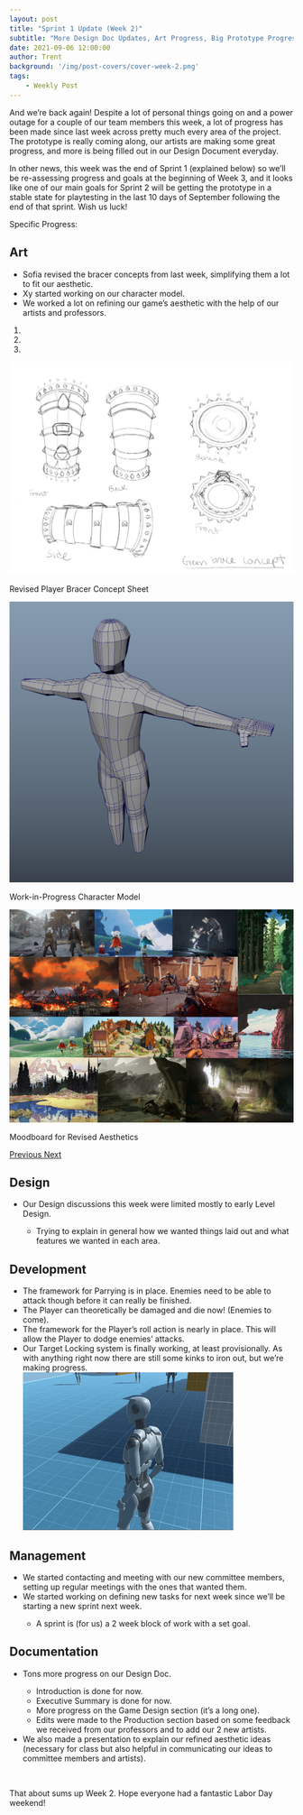 ```yaml
---
layout: post
title: "Sprint 1 Update (Week 2)"
subtitle: "More Design Doc Updates, Art Progress, Big Prototype Progress."
date: 2021-09-06 12:00:00
author: Trent
background: '/img/post-covers/cover-week-2.png'
tags: 
    - Weekly Post
---
```


And we’re back again! Despite a lot of personal things going on and a power outage for a couple
    of our team members this week, a lot of progress has been made since last week across pretty much every area of the
    project. The prototype is really coming along, our artists are making some great progress, and more is being filled
    out in our Design Document everyday.

In other news, this week was the end of Sprint 1 (explained below) so we’ll be re-assessing
    progress and goals at the beginning of Week 3, and it looks like one of our main goals for Sprint 2 will be getting
    the prototype in a stable state for playtesting in the last 10 days of September following the end of that sprint.
    Wish us luck!

Specific Progress:

## Art

<ul class="section-body mt-4">
    <li>Sofia revised the bracer concepts from last week, simplifying them a lot to fit our aesthetic.</li>
    <li>Xy started working on our character model.</li>
    <li>We worked a lot on refining our game’s aesthetic with the help of our artists and professors.</li>
</ul>

<div class="row">
    <div id="carouselExampleIndicators" class="carousel slide shadow rounded" data-ride="carousel">
        <ol class="carousel-indicators">
            <li data-target="#carouselExampleIndicators" data-slide-to="0" class="active"></li>
            <li data-target="#carouselExampleIndicators" data-slide-to="1"></li>
            <li data-target="#carouselExampleIndicators" data-slide-to="2"></li>
        </ol>
        <div class="carousel-inner">
            <div class="carousel-item active">
                <img class="d-block mx-auto" src="/img/posts/week2-fall/2_RevisedBracerConcept.png"
                    alt="Revised Player Bracer Concept Sheet">
                <div class="carousel-caption d-none d-md-block">
                    <p>Revised Player Bracer Concept Sheet</p>
                </div>
            </div>
            <div class="carousel-item">
                <img class="d-block mx-auto" src="/img/posts/week2-fall/2_WIPCharacter.png"
                    alt="Work-in-Progress Character Model">
                <div class="carousel-caption d-none d-md-block">
                    <p>Work-in-Progress Character Model</p>
                </div>
            </div>
            <div class="carousel-item">
                <img class="d-block mx-auto" src="/img/posts/week2-fall/moodboard-v2.png"
                    alt="Moodboard for Revised Aesthetics">
                <div class="carousel-caption d-none d-md-block">
                    <p>Moodboard for Revised Aesthetics</p>
                </div>
            </div>
        </div>
        <a class="carousel-control-prev" href="#carouselExampleIndicators" role="button" data-slide="prev">
            <span class="carousel-control-prev-icon" aria-hidden="true"></span>
            <span class="sr-only">Previous</span>
        </a>
        <a class="carousel-control-next" href="#carouselExampleIndicators" role="button" data-slide="next">
            <span class="carousel-control-next-icon" aria-hidden="true"></span>
            <span class="sr-only">Next</span>
        </a>
    </div>
</div>

## Design

<ul class="section-body mt-4">
    <li>Our Design discussions this week were limited mostly to early Level Design.</li>
    <ul class="mt-2">
        <li>Trying to explain in general how we wanted things laid out and what features we wanted in each area.</li>
    </ul>
</ul>

## Development

<ul class="section-body mt-4">
    <li>The framework for Parrying is in place. Enemies need to be able to attack though before it can really be
        finished.</li>
    <li>The Player can theoretically be damaged and die now! (Enemies to come).</li>
    <li>The framework for the Player’s roll action is nearly in place. This will allow the Player to dodge enemies’
        attacks.</li>
    <li>Our Target Locking system is finally working, at least provisionally. As with anything right now there are still
        some kinks to iron out, but we’re making progress.
        <div class="row mt-3">
            <img src="/img/posts/week2-fall/2_TargetLockProgress.gif" class="rounded mx-auto d-block shadow rounded"
                alt="Target Lock Progress">
        </div>
    </li>
</ul>


## Management

<ul class="section-body mt-4">
    <li>We started contacting and meeting with our new committee members, setting up regular meetings with the ones that
        wanted them.</li>
    <li>We started working on defining new tasks for next week since we’ll be starting a new sprint next week.</li>
    <ul class="mt-2">
        <li>A sprint is (for us) a 2 week block of work with a set goal.</li>
    </ul>
</ul>

## Documentation

<ul class="section-body mt-4">
    <li>Tons more progress on our Design Doc.</li>
    <ul class="mt-2">
        <li>Introduction is done for now.</li>
        <li>Executive Summary is done for now.</li>
        <li>More progress on the Game Design section (it’s a long one).</li>
        <li>Edits were made to the Production section based on some feedback we received from our professors and to add
            our 2 new artists.</li>
    </ul>
    <li>We also made a presentation to explain our refined aesthetic ideas (necessary for class but also helpful in
        communicating our ideas to committee members and artists).</li>
</ul>

<br>

<p class="section-body">That about sums up Week 2. Hope everyone had a fantastic Labor Day weekend!</p>

<br>
